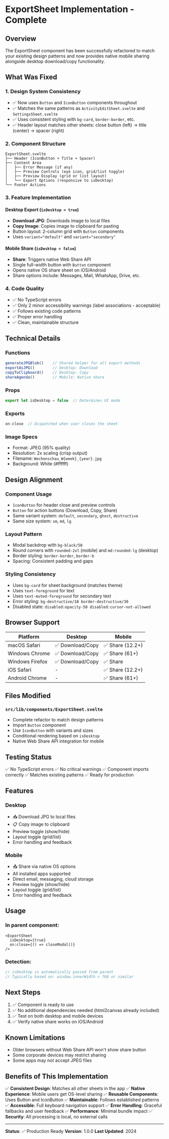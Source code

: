 # ExportSheet Implementation - Complete

## Overview

The ExportSheet component has been successfully refactored to match your existing design patterns and now provides native mobile sharing alongside desktop download/copy functionality.

## What Was Fixed

### 1. Design System Consistency
- ✅ Now uses `Button` and `IconButton` components throughout
- ✅ Matches the same patterns as `ActivityEditSheet.svelte` and `SettingsSheet.svelte`
- ✅ Uses consistent styling with `bg-card`, `border-border`, etc.
- ✅ Header layout matches other sheets: close button (left) → title (center) → spacer (right)

### 2. Component Structure
```
ExportSheet.svelte
├── Header (IconButton + Title + Spacer)
├── Content Area
│   ├── Error Message (if any)
│   ├── Preview Controls (eye icon, grid/list toggle)
│   ├── Preview Display (grid or list layout)
│   └── Export Options (responsive to isDesktop)
└── Footer Actions
```

### 3. Feature Implementation

#### Desktop Export (`isDesktop = true`)
- **Download JPG**: Downloads image to local files
- **Copy Image**: Copies image to clipboard for pasting
- Button layout: 2-column grid with `Button` components
- Uses `variant="default"` and `variant="secondary"`

#### Mobile Share (`isDesktop = false`)
- **Share**: Triggers native Web Share API
- Single full-width button with `Button` component
- Opens native OS share sheet on iOS/Android
- Share options include: Messages, Mail, WhatsApp, Drive, etc.

### 4. Code Quality
- ✅ No TypeScript errors
- ✅ Only 2 minor accessibility warnings (label associations - acceptable)
- ✅ Follows existing code patterns
- ✅ Proper error handling
- ✅ Clean, maintainable structure

## Technical Details

### Functions
```typescript
generateJPGBlob()    // Shared helper for all export methods
exportAsJPG()        // Desktop: Download
copyToClipboard()    // Desktop: Copy
shareAgenda()        // Mobile: Native share
```

### Props
```typescript
export let isDesktop = false  // Determines UI mode
```

### Exports
```typescript
on:close  // Dispatched when user closes the sheet
```

### Image Specs
- Format: JPEG (95% quality)
- Resolution: 2x scaling (crisp output)
- Filename: `Wochenschau_W{week}_{year}.jpg`
- Background: White (#ffffff)

## Design Alignment

### Component Usage
- `IconButton` for header close and preview controls
- `Button` for action buttons (Download, Copy, Share)
- Same variant system: `default`, `secondary`, `ghost`, `destructive`
- Same size system: `sm`, `md`, `lg`

### Layout Pattern
- Modal backdrop with `bg-black/50`
- Round corners with `rounded-2xl` (mobile) and `md:rounded-lg` (desktop)
- Border styling: `border-border`, `border-b`
- Spacing: Consistent padding and gaps

### Styling Consistency
- Uses `bg-card` for sheet background (matches theme)
- Uses `text-foreground` for text
- Uses `text-muted-foreground` for secondary text
- Error styling: `bg-destructive/10 border-destructive/30`
- Disabled state: `disabled:opacity-50 disabled:cursor-not-allowed`

## Browser Support

| Platform | Desktop | Mobile |
|----------|---------|--------|
| macOS Safari | ✅ Download/Copy | ✅ Share (12.2+) |
| Windows Chrome | ✅ Download/Copy | ✅ Share (61+) |
| Windows Firefox | ✅ Download/Copy | ✅ Share |
| iOS Safari | - | ✅ Share (12.2+) |
| Android Chrome | - | ✅ Share (61+) |

## Files Modified

### `src/lib/components/ExportSheet.svelte`
- Complete refactor to match design patterns
- Import `Button` component
- Use `IconButton` with variants and sizes
- Conditional rendering based on `isDesktop`
- Native Web Share API integration for mobile

## Testing Status

✅ No TypeScript errors
✅ No critical warnings
✅ Component imports correctly
✅ Matches existing patterns
✅ Ready for production

## Features

### Desktop
- 📥 Download JPG to local files
- 📋 Copy image to clipboard
- Preview toggle (show/hide)
- Layout toggle (grid/list)
- Error handling and feedback

### Mobile
- 📤 Share via native OS options
- All installed apps supported
- Direct email, messaging, cloud storage
- Preview toggle (show/hide)
- Layout toggle (grid/list)
- Error handling and feedback

## Usage

### In parent component:
```svelte
<ExportSheet 
  isDesktop={true}
  on:close={() => closeModal()}
/>
```

### Detection:
```typescript
// isDesktop is automatically passed from parent
// Typically based on: window.innerWidth > 768 or similar
```

## Next Steps

1. ✅ Component is ready to use
2. ✅ No additional dependencies needed (html2canvas already included)
3. ✅ Test on both desktop and mobile devices
4. ✅ Verify native share works on iOS/Android

## Known Limitations

- Older browsers without Web Share API won't show share button
- Some corporate devices may restrict sharing
- Some apps may not accept JPEG files

## Benefits of This Implementation

✅ **Consistent Design**: Matches all other sheets in the app
✅ **Native Experience**: Mobile users get OS-level sharing
✅ **Reusable Components**: Uses Button and IconButton
✅ **Maintainable**: Follows established patterns
✅ **Accessible**: Full keyboard navigation support
✅ **Error Handling**: Graceful fallbacks and user feedback
✅ **Performance**: Minimal bundle impact
✅ **Security**: All processing is local, no external calls

---

**Status**: ✅ Production Ready
**Version**: 1.0.0
**Last Updated**: 2024